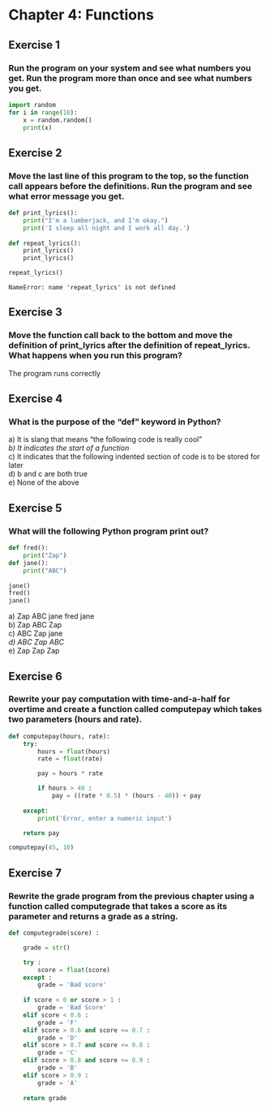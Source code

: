# Chapter 4: Functions
## Exercise 1
### Run the program on your system and see what numbers you get. Run the program more than once and see what numbers you get.
```python
import random
for i in range(10):
    x = random.random()
    print(x)
```

## Exercise 2
### Move the last line of this program to the top, so the function call appears before the definitions. Run the program and see what error message you get.
```python
def print_lyrics():
    print("I'm a lumberjack, and I'm okay.")
    print('I sleep all night and I work all day.')
    
def repeat_lyrics():
    print_lyrics()
    print_lyrics()

repeat_lyrics()
```
```
NameError: name 'repeat_lyrics' is not defined
```
## Exercise 3
### Move the function call back to the bottom and move the definition of print_lyrics after the definition of repeat_lyrics. What happens when you run this program?
The program runs correctly

## Exercise 4
### What is the purpose of the “def” keyword in Python?
a) It is slang that means “the following code is really cool”  
*b) It indicates the start of a function*  
c) It indicates that the following indented section of code is to be stored for later  
d) b and c are both true  
e) None of the above

## Exercise 5
### What will the following Python program print out?
```python
def fred():
    print("Zap")
def jane():
    print("ABC")
    
jane()
fred()
jane()
```
a) Zap ABC jane fred jane  
b) Zap ABC Zap  
c) ABC Zap jane  
*d) ABC Zap ABC*  
e) Zap Zap Zap

## Exercise 6
### Rewrite your pay computation with time-and-a-half for overtime and create a function called computepay which takes two parameters (hours and rate).
```python
def computepay(hours, rate):
    try:
        hours = float(hours)
        rate = float(rate)

        pay = hours * rate

        if hours > 40 :
            pay = ((rate * 0.5) * (hours - 40)) + pay
        
    except:
        print('Error, enter a numeric input')

    return pay

computepay(45, 10)
```

## Exercise 7
### Rewrite the grade program from the previous chapter using a function called computegrade that takes a score as its parameter and returns a grade as a string.
```python
def computegrade(score) :

    grade = str()

    try :
        score = float(score)
    except :
        grade = 'Bad score'
    
    if score < 0 or score > 1 :
        grade = 'Bad Score'
    elif score < 0.6 :
        grade = 'F'
    elif score > 0.6 and score <= 0.7 :
        grade = 'D'
    elif score > 0.7 and score <= 0.8 :
        grade = 'C'
    elif score > 0.8 and score <= 0.9 :
        grade = 'B'
    elif score > 0.9 :
        grade = 'A'
    
    return grade
```